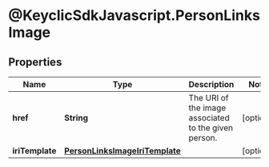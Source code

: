 # @KeyclicSdkJavascript.PersonLinksImage

## Properties
Name | Type | Description | Notes
------------ | ------------- | ------------- | -------------
**href** | **String** | The URI of the image associated to the given person. | [optional] 
**iriTemplate** | [**PersonLinksImageIriTemplate**](PersonLinksImageIriTemplate.md) |  | [optional] 


